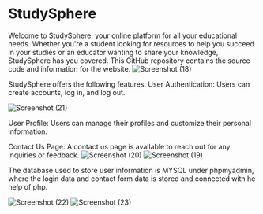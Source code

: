 # StudySphere
Welcome to StudySphere, your online platform for all your educational needs. Whether you're a student looking for resources to help you succeed in your studies or an educator wanting to share your knowledge, StudySphere has you covered. This GitHub repository contains the source code and information for the website.
![Screenshot (18)](https://github.com/Sukhmani07/StudySphere/assets/111011241/0b308066-b6ca-4f4d-9e2c-116f1be113e8)
 

StudySphere offers the following features:
User Authentication: Users can create accounts, log in, and log out.

![Screenshot (21)](https://github.com/Sukhmani07/StudySphere/assets/111011241/15c7ed54-4a45-49b4-8c12-3b9ae0fd3b39)

User Profile: Users can manage their profiles and customize their personal information. 

Contact Us Page: A contact us page is available to reach out for any inquiries or feedback.
 ![Screenshot (20)](https://github.com/Sukhmani07/StudySphere/assets/111011241/ff0b05fa-c0e5-436f-8d23-d3226ffcc398)
![Screenshot (19)](https://github.com/Sukhmani07/StudySphere/assets/111011241/e3e65f4a-eb40-46c0-856c-7c981712cf42)

The database used to store user information is MYSQL under phpmyadmin, where the login data and contact form data is stored and connected with he help of php.
 
![Screenshot (22)](https://github.com/Sukhmani07/StudySphere/assets/111011241/a595bde6-eed3-45b3-8131-b6b57fa44347)
![Screenshot (23)](https://github.com/Sukhmani07/StudySphere/assets/111011241/6076c032-32c4-4163-9b0b-defd53b1c357)


